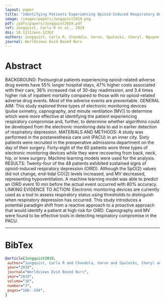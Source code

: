```yaml
---
layout: paper
title: "Identifying Patients Experiencing Opioid-Induced Respiratory Depression During Recovery From Anesthesia: The Application of Electronic Monitoring Devices."
image: /images/papers/Jungquist2019.png
pdf: /pdfs/papers/Jungquist2019.pdf
ref: Jungquist, Carla R et al., 2019
doi: 10.1111/wvn.12362
authors: Jungquist, Carla R, Chandola, Varun, Spulecki, Cheryl, Nguyen, Kenneth V, Crescenzi, Paul, Tekeste, Dejen and Sayapaneni, Phani Ram
journal: Worldviews Evid Based Nurs
---
```


# Abstract

BACKGROUND: Postsurgical patients experiencing opioid-related adverse drug events have 55% longer hospital stays, 47% higher costs associated with their care, 36% increased risk of 30-day readmission, and 3.4 times higher risk of inpatient mortality compared to those with no opioid-related adverse drug events. Most of the adverse events are preventable. GENERAL AIM: This study explored three types of electronic monitoring devices (pulse oximetry, capnography, and minute ventilation [MV]) to determine which were more effective at identifying the patient experiencing respiratory compromise and, further, to determine whether algorithms could be developed from the electronic monitoring data to aid in earlier detection of respiratory depression. MATERIALS AND METHODS: A study was performed in the postanesthesia care unit (PACU) in an inner city. Sixty patients were recruited in the preoperative admissions department on the day of their surgery. Forty-eight of the 60 patients wore three types of electronic monitoring devices while they were recovering from back, neck, hip, or knee surgery. Machine learning models were used for the analysis. RESULTS: Twenty-four of the 48 patients exhibited sustained signs of opioid-induced respiratory depression (OIRD). Although the SpO(2) values did not change, end-tidal CO(2) levels increased, and MV decreased, representing hypoventilation. A machine learning model was able to predict an OIRD event 10 min before the actual event occurred with 80% accuracy. LINKING EVIDENCE TO ACTION: Electronic monitoring devices are currently used as a tool to assess respiratory status using thresholds to distinguish when respiratory depression has occurred. This study introduces a potential paradigm shift from a reactive approach to a proactive approach that would identify a patient at high risk for OIRD. Capnography and MV were found to be effective tools in detecting respiratory compromise in the PACU.

---

# BibTex

```bibtex
@article{Jungquist2019,
 author="Jungquist, Carla R and Chandola, Varun and Spulecki, Cheryl and Nguyen, Kenneth V and Crescenzi, Paul and Tekeste, Dejen and Sayapaneni, Phani Ram",
 year="2019",
 journal="Worldviews Evid Based Nurs",
 year="2019",
 volume="16",
 number="3",
 pages="186--194",
}
```
